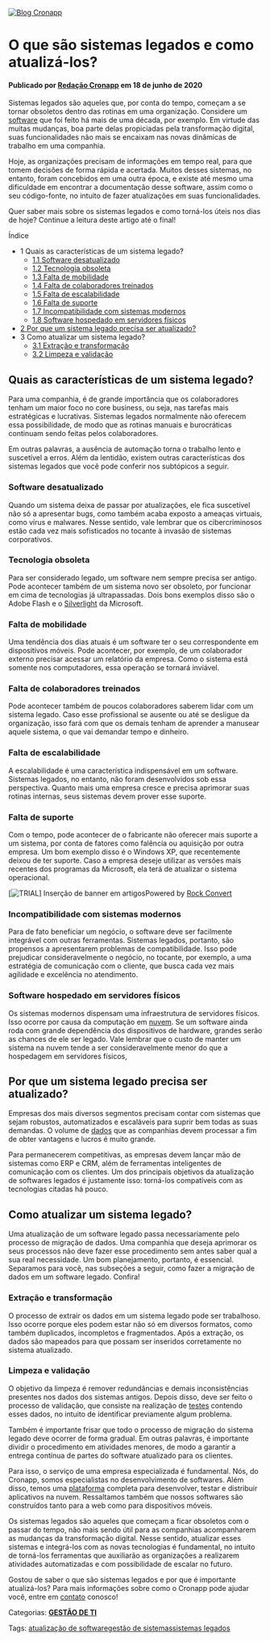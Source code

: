 [![Blog Cronapp](https://blog.cronapp.io/wp-content/uploads/2020/09/cronapp-blog.png)](https://blog.cronapp.io/)



# O que são sistemas legados e como atualizá-los?

#### Publicado por [**Redação Cronapp**](https://blog.cronapp.io/author/redacao-cronapp/) em 18 de junho de 2020

Sistemas legados são aqueles que, por conta do tempo, começam a se tornar obsoletos dentro das rotinas em uma organização. Considere um [software](https://blog.cronapp.io/ciclo-de-vida-do-software/) que foi feito há mais de uma década, por exemplo. Em virtude das muitas mudanças, boa parte delas propiciadas pela transformação digital, suas funcionalidades não mais se encaixam nas novas dinâmicas de trabalho em uma companhia.

Hoje, as organizações precisam de informações em tempo real, para que tomem decisões de forma rápida e acertada. Muitos desses sistemas, no entanto, foram concebidos em uma outra época, e existe até mesmo uma dificuldade em encontrar a documentação desse software, assim como o seu código-fonte, no intuito de fazer atualizações em suas funcionalidades.

Quer saber mais sobre os sistemas legados e como torná-los úteis nos dias de hoje? Continue a leitura deste artigo até o final!

Índice

- 1 Quais as características de um sistema legado?
  - [1.1 Software desatualizado](https://blog.cronapp.io/sistemas-legados/#Software_desatualizado)
  - [1.2 Tecnologia obsoleta](https://blog.cronapp.io/sistemas-legados/#Tecnologia_obsoleta)
  - [1.3 Falta de mobilidade](https://blog.cronapp.io/sistemas-legados/#Falta_de_mobilidade)
  - [1.4 Falta de colaboradores treinados](https://blog.cronapp.io/sistemas-legados/#Falta_de_colaboradores_treinados)
  - [1.5 Falta de escalabilidade](https://blog.cronapp.io/sistemas-legados/#Falta_de_escalabilidade)
  - [1.6 Falta de suporte](https://blog.cronapp.io/sistemas-legados/#Falta_de_suporte)
  - [1.7 Incompatibilidade com sistemas modernos](https://blog.cronapp.io/sistemas-legados/#Incompatibilidade_com_sistemas_modernos)
  - [1.8 Software hospedado em servidores físicos](https://blog.cronapp.io/sistemas-legados/#Software_hospedado_em_servidores_fisicos)
- [2 Por que um sistema legado precisa ser atualizado?](https://blog.cronapp.io/sistemas-legados/#Por_que_um_sistema_legado_precisa_ser_atualizado)
- 3 Como atualizar um sistema legado?
  - [3.1 Extração e transformação](https://blog.cronapp.io/sistemas-legados/#Extracao_e_transformacao)
  - [3.2 Limpeza e validação](https://blog.cronapp.io/sistemas-legados/#Limpeza_e_validacao)

## Quais as características de um sistema legado?

Para uma companhia, é de grande importância que os colaboradores tenham um maior foco no core business, ou seja, nas tarefas mais estratégicas e lucrativas. Sistemas legados normalmente não oferecem essa possibilidade, de modo que as rotinas manuais e burocráticas continuam sendo feitas pelos colaboradores.

Em outras palavras, a ausência de automação torna o trabalho lento e suscetível a erros. Além da lentidão, existem outras características dos sistemas legados que você pode conferir nos subtópicos a seguir.

### Software desatualizado

Quando um sistema deixa de passar por atualizações, ele fica suscetível não só a apresentar bugs, como também acaba exposto a ameaças virtuais, como vírus e malwares. Nesse sentido, vale lembrar que os cibercriminosos estão cada vez mais sofisticados no tocante à invasão de sistemas corporativos.

### Tecnologia obsoleta

Para ser considerado legado, um software nem sempre precisa ser antigo. Pode acontecer também de um sistema novo ser obsoleto, por funcionar em cima de tecnologias já ultrapassadas. Dois bons exemplos disso são o Adobe Flash e o [Silverlight](https://www.tecmundo.com.br/web/247-o-que-e-silverlight-.htm) da Microsoft.

### Falta de mobilidade

Uma tendência dos dias atuais é um software ter o seu correspondente em dispositivos móveis. Pode acontecer, por exemplo, de um colaborador externo precisar acessar um relatório da empresa. Como o sistema está somente nos computadores, essa operação se tornará inviável.

### Falta de colaboradores treinados

Pode acontecer também de poucos colaboradores saberem lidar com um sistema legado. Caso esse profissional se ausente ou até se desligue da organização, isso fará com que os demais tenham de aprender a manusear aquele sistema, o que vai demandar tempo e dinheiro.

### Falta de escalabilidade

A escalabilidade é uma característica indispensável em um software. Sistemas legados, no entanto, não foram desenvolvidos sob essa perspectiva. Quanto mais uma empresa cresce e precisa aprimorar suas rotinas internas, seus sistemas devem prover esse suporte.

### Falta de suporte

Com o tempo, pode acontecer de o fabricante não oferecer mais suporte a um sistema, por conta de fatores como falência ou aquisição por outra empresa. Um bom exemplo disso é o Windows XP, que recentemente deixou de ter suporte. Caso a empresa deseje utilizar as versões mais recentes dos programas da Microsoft, ela terá de atualizar o sistema operacional.

[![[TRIAL\] Inserção de banner em artigos](https://blog.cronapp.io/wp-content/uploads/2019/10/cronapp-banner-blog.png)](https://acesso.cronapp.io/?utm_medium=referral&utm_source=blog&utm_campaign=banner_trial#/cadastrar)Powered by [Rock Convert](https://stage.rockcontent.com/br/plugin-de-conversao/?utm_medium=referral&utm_source=https%3A%2F%2Fblog.cronapp.io&utm_campaign=Powered_By_Link)

### Incompatibilidade com sistemas modernos

Para de fato beneficiar um negócio, o software deve ser facilmente integrável com outras ferramentas. Sistemas legados, portanto, são propensos a apresentarem problemas de compatibilidade. Isso pode prejudicar consideravelmente o negócio, no tocante, por exemplo, a uma estratégia de comunicação com o cliente, que busca cada vez mais agilidade e excelência no atendimento.

### Software hospedado em servidores físicos

Os sistemas modernos dispensam uma infraestrutura de servidores físicos. Isso ocorre por causa da computação em [nuvem](https://blog.cronapp.io/desenvolvimento-em-nuvem/). Se um software ainda roda com grande dependência dos dispositivos de hardware, grandes serão as chances de ele ser legado. Vale lembrar que o custo de manter um sistema na nuvem tende a ser consideravelmente menor do que a hospedagem em servidores físicos,

## Por que um sistema legado precisa ser atualizado?

Empresas dos mais diversos segmentos precisam contar com sistemas que sejam robustos, automatizados e escaláveis para suprir bem todas as suas demandas. O volume de [dados](https://blog.cronapp.io/persistencia-de-dados/) que as companhias devem processar a fim de obter vantagens e lucros é muito grande.

Para permanecerem competitivas, as empresas devem lançar mão de sistemas como ERP e CRM, além de ferramentas inteligentes de comunicação com os clientes. Um dos principais objetivos da atualização de softwares legados é justamente isso: torná-los compatíveis com as tecnologias citadas há pouco.

## Como atualizar um sistema legado?

Uma atualização de um software legado passa necessariamente pelo processo de migração de dados. Uma companhia que deseja aprimorar os seus processos não deve fazer esse procedimento sem antes saber qual a sua real necessidade. Um bom planejamento, portanto, é essencial. Separamos para você, nas subseções a seguir, como fazer a migração de dados em um software legado. Confira!

### Extração e transformação

O processo de extrair os dados em um sistema legado pode ser trabalhoso. Isso ocorre porque eles podem estar não só em diversos formatos, como também duplicados, incompletos e fragmentados. Após a extração, os dados são mapeados para que possam ser inseridos corretamente no sistema atualizado.

### Limpeza e validação

O objetivo da limpeza é remover redundâncias e demais inconsistências presentes nos dados dos sistemas antigos. Depois disso, deve ser feito o processo de validação, que consiste na realização de [testes](https://blog.cronapp.io/importancia-do-teste-de-software/) contendo esses dados, no intuito de identificar previamente algum problema.

Também é importante frisar que todo o processo de migração do sistema legado deve ocorrer de forma gradual. Em outras palavras, é importante dividir o procedimento em atividades menores, de modo a garantir a entrega contínua de partes do software atualizado para os clientes.

Para isso, o serviço de uma empresa especializada é fundamental. Nós, do Cronapp, somos especialistas no desenvolvimento de softwares. Além disso, temos uma [plataforma](https://blog.cronapp.io/gestao-educacional-portal-empregabilidade/) completa para desenvolver, testar e distribuir aplicativos na nuvem. Ressaltamos também que nossos softwares são construídos tanto para a web como para dispositivos móveis.

Os sistemas legados são aqueles que começam a ficar obsoletos com o passar do tempo, não mais sendo útil para as companhias acompanharem as mudanças da transformação digital. Nesse sentido, atualizar esses sistemas e integrá-los com as novas tecnologias é fundamental, no intuito de torná-los ferramentas que auxiliarão as organizações a realizarem atividades automatizadas e com possibilidade de escalar no futuro.

Gostou de saber o que são sistemas legados e por que é importante atualizá-los? Para mais informações sobre como o Cronapp pode ajudar você, entre em [contato](https://conteudo.cronapp.io/contato) conosco!

Categorias: **[GESTÃO DE TI](https://blog.cronapp.io/category/gestao-de-ti/)**

Tags: [atualização de software](https://blog.cronapp.io/tag/atualizacao-de-software/)[gestão de sistemas](https://blog.cronapp.io/tag/gestao-de-sistemas/)[sistemas legados](https://blog.cronapp.io/tag/sistemas-legados/)